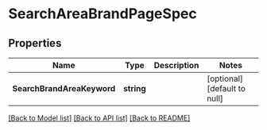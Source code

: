 # SearchAreaBrandPageSpec

## Properties
Name | Type | Description | Notes
------------ | ------------- | ------------- | -------------
**SearchBrandAreaKeyword** | **string** |  | [optional] [default to null]

[[Back to Model list]](../README.md#documentation-for-models) [[Back to API list]](../README.md#documentation-for-api-endpoints) [[Back to README]](../README.md)


